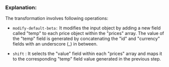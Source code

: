 ### Explanation: 

The transformation involves following operations:

* `modify-default-beta:`  It modifies the input object by adding a new field called "temp" to each price object within the "prices" array. The value of the "temp" field is generated by concatenating the "id" and "currency" fields with an underscore (_) in between.

* `shift` : It selects the "value" field within each "prices" array and maps it to the corresponding "temp" field value generated in the previous step.